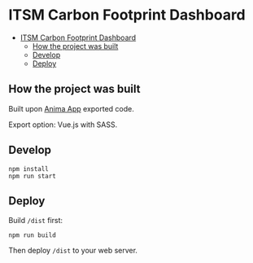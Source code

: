 # ITSM Carbon Footprint Dashboard

- [ITSM Carbon Footprint Dashboard](#itsm-carbon-footprint-dashboard)
  - [How the project was built](#how-the-project-was-built)
  - [Develop](#develop)
  - [Deploy](#deploy)

## How the project was built

Built upon [Anima App](https://www.animaapp.com) exported code.

Export option: Vue.js with SASS.

## Develop

```
npm install
npm run start
```

## Deploy

Build `/dist` first:

```
npm run build
```

Then deploy `/dist` to your web server.

